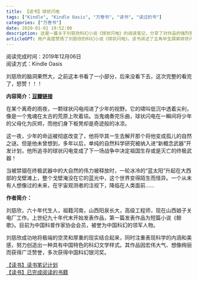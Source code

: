 ```yaml
---
title: 【读书】球状闪电
tags: ["Kindle", "Kindle Oasis", "万卷书", "读书", "读过的书"]
categories: ["万卷书"]
date: 2020-01-01 19:52:00
description: 这是一篇关于刘慈欣科幻小说《球状闪电》的阅读笔记，分享了对作品的强烈赞赏，并附上详细内容简介与作者信息。
articleGPT: 用户高度赞扬了刘慈欣的科幻小说《球状闪电》，该书讲述了主角毕生探索球状闪电奥秘，并最终被武器化引发世界变革的科幻故事，充分展现了作者标志性的宏大想象力。
---
```


阅读完成时间：2019年12月06日  
阅读方式：Kindle Oasis

刘慈欣的脑洞果然大，之前这本书看了一小部分，后来没看下去，这次完整的看完了，怒赞！！！

**内容简介：[豆瓣链接](https://book.douban.com/subject/1192090/)**

在某个离奇的雨夜，一颗球状闪电闯进了少年的视野。它的啸叫低沉中透着尖利，像是一个鬼魂在太古的荒原上吹着埙。当鬼魂奏完乐曲，球状闪电在一瞬间将少年的父母化为灰烬，而他们身下板凳却是奇迹般的冰凉。

这一夜，少年的命运被彻底改变了，他将毕其一生去解开那个将他变成孤儿的自然之谜。但是他未曾想到，多年以后，单纯的自然科学研究被纳入进“新概念武器”开发计划，他所追寻的球状闪电变成了下一场战争中决定祖国生存或是灭亡的终极武器！

当被禁锢在终极武器中的大自然的伟力被释放时，一轮冰冷的“蓝太阳”升起在大西部的戈壁滩上，整个戈壁淹没在它的蓝光中，这个世界变得陌生而怪异。一个从未有人想像过的未来，在宇宙观测者的注视下，降临在人类面前……

**作者简介：**

刘慈欣，六十年代生人，祖籍河南，山西阳泉长大，高级工程师，现在山西娘子关电厂工作。上世纪九十年代末开始发表作品，第一篇发表作品为短篇小说《鲸歌》。目前为中国科普作家协会会员，被誉为中国科幻的领军人物。

刘慈欣成功地将极端的空灵和厚重的现实结合起来，同时注重表现科学的内涵和美感，努力创造出一种具有中国特色的科幻文学样式。其作品因宏伟大气、想像绚丽而获得广泛赞誉，多次获得中国科幻银河奖。

[【读书】读书笔记计划](/posts/2016/1114/reading-plan)  
[【读书】已完成阅读的书籍](/posts/2017/0315/reading-done)

